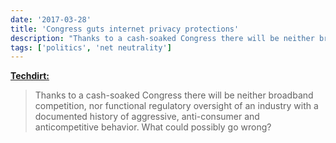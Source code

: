 ```yaml
---
date: '2017-03-28'
title: 'Congress guts internet privacy protections'
description: "Thanks to a cash-soaked Congress there will be neither broadband competition, nor functional regulatory oversight of an industry with a documented history of aggressive, anti-consumer and anticompetitive behavior. What could possibly go wrong?"
tags: ['politics', 'net neutrality']
---
```


**[Techdirt:](https://www.techdirt.com/articles/20170328/09565737026/consumer-broadband-privacy-protections-are-dead.shtml)**

> Thanks to a cash-soaked Congress there will be neither broadband competition, nor functional regulatory oversight of an industry with a documented history of aggressive, anti-consumer and anticompetitive behavior. What could possibly go wrong?<!-- excerpt -->
